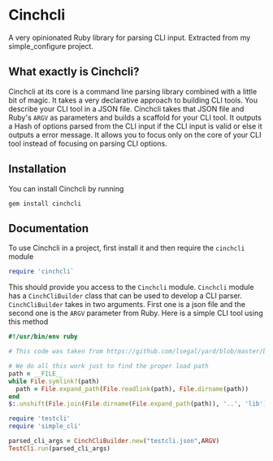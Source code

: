 # Cinchcli
A very opinionated Ruby library for parsing CLI input. Extracted from my simple_configure project.

## What exactly is Cinchcli?
Cinchcli at its core is a command line parsing library combined with a little bit of magic. It takes a very declarative approach to building CLI tools. You describe your CLI tool in a JSON file. Cinchcli takes that JSON file and Ruby's `ARGV` as parameters and builds a scaffold for your CLI tool. It outputs a Hash of options parsed from the CLI input if the CLI input is valid or else it outputs a error message. It allows you to focus only on the core of your CLI tool instead of focusing on parsing CLI options.

## Installation
You can install Cinchcli by running
```
gem install cinchcli
```

## Documentation
To use Cinchcli in a project, first install it and then require the `cinchcli` module
```ruby
require 'cinchcli`
```

This should provide you access to the `Cinchcli` module. `Cinchcli` module has a `CinchCliBuilder` class that can be used to develop a CLI parser. `CinchCliBuilder` takes in two arguments. First one is a json file and the second one is the `ARGV` parameter from Ruby. Here is a simple CLI tool using this method

```ruby
#!/usr/bin/env ruby

# This code was taken from https://github.com/lsegal/yard/blob/master/bin/yard. The code is licensed under the MIT License.

# We do all this work just to find the proper load path
path = __FILE__
while File.symlink?(path)
  path = File.expand_path(File.readlink(path), File.dirname(path))
end
$:.unshift(File.join(File.dirname(File.expand_path(path)), '..', 'lib'))

require 'testcli'
require 'simple_cli'

parsed_cli_args = CinchCliBuilder.new("testcli.json",ARGV)
TestCli.run(parsed_cli_args)
```
